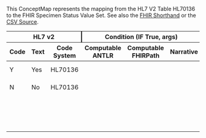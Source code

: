 
This ConceptMap represents the mapping from the HL7 V2 Table HL70136 to the FHIR Specimen Status Value Set. See also the <a href='https://github.com/HL7/v2-to-fhir/blob/master/tank/Table HL70136 to Specimen Status.fsh'>FHIR Shorthand</a> or the <a href='https://github.com/HL7/v2-to-fhir/blob/master/mappings/codesystems/HL7 Concept Map_ SpecimenAvailability - Sheet1.csv'>CSV Source</a>.
<table class='grid'><thead>
<tr><th colspan='3' style='border-right: 2px solid black;'>HL7 v2</th><th colspan='3' style='border-right: 2px solid black;'>Condition (IF True, args)</th><th colspan='4'>HL7 FHIR</th><th rowspan='2'>Comments</th></tr>
<tr><th>Code</th><th>Text</th><th>Code System</th><th>Computable ANTLR</th><th>Computable FHIRPath</th><th>Narrative</th><th>Code</th><th>Proposed Extension</th><th>Display</th><th>Code System</th></tr></thead>
<tbody>
<tr><td>Y</td><td>Yes</td><td style='border-right: 2px'>HL70136</td><td style='border-right: 2px'></td><td style='border-right: 2px'></td><td style='border-right: 2px'></td><td>available</td><td style='border-right: 2px'></td><td>Available</td><td><a href='https://hl7.org/fhir/R4/codesystem-specimen-status.html'>http://hl7.org/fhir/specimen-status</a></td><td style='border-right: 2px'></td></tr>
<tr><td>N</td><td>No</td><td style='border-right: 2px'>HL70136</td><td style='border-right: 2px'></td><td style='border-right: 2px'></td><td style='border-right: 2px'></td><td>unavailable</td><td style='border-right: 2px'></td><td>Unavailable</td><td><a href='https://hl7.org/fhir/R4/codesystem-specimen-status.html'>http://hl7.org/fhir/specimen-status</a></td><td style='border-right: 2px'></td></tr>
<tr><td style='border-right: 2px'></td><td style='border-right: 2px'></td><td style='border-right: 2px'></td><td style='border-right: 2px'></td><td style='border-right: 2px'></td><td style='border-right: 2px'></td><td>unsatisfactory</td><td style='border-right: 2px'></td><td>Unsatisfactory</td><td><a href='https://hl7.org/fhir/R4/codesystem-specimen-status.html'>http://hl7.org/fhir/specimen-status</a></td><td style='border-right: 2px'></td></tr>
<tr><td style='border-right: 2px'></td><td style='border-right: 2px'></td><td style='border-right: 2px'></td><td style='border-right: 2px'></td><td style='border-right: 2px'></td><td style='border-right: 2px'></td><td>entered-in-error</td><td style='border-right: 2px'></td><td>Entered in Error</td><td><a href='https://hl7.org/fhir/R4/codesystem-specimen-status.html'>http://hl7.org/fhir/specimen-status</a></td><td style='border-right: 2px'></td></tr>
</tbody></table>
